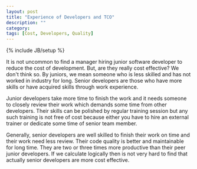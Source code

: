 ```yaml
---
layout: post
title: "Experience of Developers and TCO"
description: ""
category: 
tags: [Cost, Developers, Quality]
---
```

{% include JB/setup %}

It is not uncommon to find a manager hiring junior software developer to reduce the cost of development. But, are they really cost effective? We don't think so. By juniors, we mean someone who is less skilled and has not worked in industry for long. Senior developers are those who have more skills or have acquired skills through work experience.

Junior developers take more time to finish the work and it needs someone to closely review their work which demands some time from other developers. Their skills can be polished by regular training session but any such training is not free of cost because either you have to hire an external trainer or dedicate some time of senior team member.

Generally, senior developers are well skilled to finish their work on time and their work need less review. Their code quality is better and maintainable for long time. They are two or three times more productive than their peer junior developers.  If we calculate logically then is not very hard to find that actually senior developers are more cost effective.
